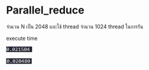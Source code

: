 # Parallel_reduce

จำนวน N เป็น 2048 และใช้ thread จำนวน 1024 thread ในการรัน

execute time

![execution time](/timeContiguous.jpg)

![execution time](/timeInterleaved.jpg)
